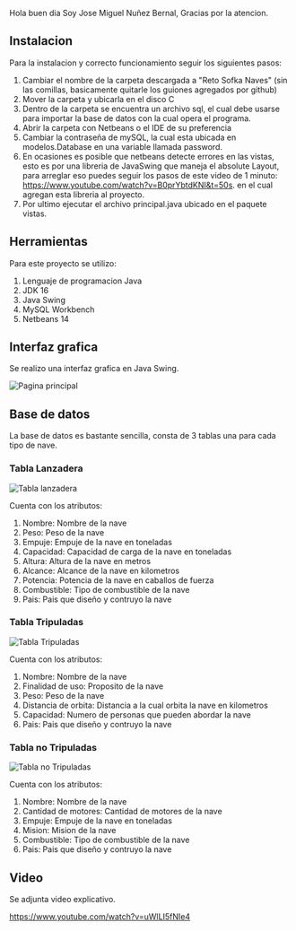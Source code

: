 Hola buen dia
Soy Jose Miguel Nuñez Bernal, Gracias por la atencion.


## Instalacion

Para la instalacion y correcto funcionamiento seguir los siguientes pasos:

1. Cambiar el nombre de la carpeta descargada a "Reto Sofka Naves" (sin las comillas, basicamente quitarle los guiones agregados por github)
2. Mover la carpeta y ubicarla en el disco C
3. Dentro de la carpeta se encuentra un archivo sql, el cual debe usarse para importar la base de datos con la cual opera el programa.
4. Abrir la carpeta con Netbeans o el IDE de su preferencia
5. Cambiar la contraseña de mySQL, la cual esta ubicada en modelos.Database en una variable llamada password.
6. En ocasiones es posible que netbeans detecte errores en las vistas, esto es por una libreria de JavaSwing que maneja el absolute Layout, para arreglar eso puedes seguir los pasos de este video de 1 minuto: https://www.youtube.com/watch?v=B0prYbtdKNI&t=50s. en el cual agregan esta libreria al proyecto. 
7. Por ultimo ejecutar el archivo principal.java ubicado en el paquete vistas.

## Herramientas

Para este proyecto se utilizo:
1. Lenguaje de programacion Java
2. JDK 16
3. Java Swing
4. MySQL Workbench
5. Netbeans 14

## Interfaz grafica

Se realizo una interfaz grafica en Java Swing.

![Pagina principal](https://res.cloudinary.com/drwxceogq/image/upload/v1672449491/samples/pagina_principal_xsptc2.jpg)

## Base de datos

La base de datos es bastante sencilla, consta de 3 tablas una para cada tipo de nave.

### Tabla Lanzadera

![Tabla lanzadera](https://res.cloudinary.com/drwxceogq/image/upload/v1672448018/samples/Tabla_lanzadera_sjmgfz.jpg)

Cuenta con los atributos:

1. Nombre: Nombre de la nave
2. Peso: Peso de la nave
3. Empuje: Empuje de la nave en toneladas
4. Capacidad: Capacidad de carga de la nave en toneladas
5. Altura: Altura de la nave en metros
6. Alcance: Alcance de la nave en kilometros
7. Potencia: Potencia de la nave en caballos de fuerza
8. Combustible: Tipo de combustible de la nave
9. Pais: Pais que diseño y contruyo la nave

### Tabla Tripuladas

![Tabla Tripuladas](https://res.cloudinary.com/drwxceogq/image/upload/v1672448662/samples/Tabla_tripuladas_xn7ame.jpg)

Cuenta con los atributos:

1. Nombre: Nombre de la nave
2. Finalidad de uso: Proposito de la nave
3. Peso: Peso de la nave
4. Distancia de orbita: Distancia a la cual orbita la nave en kilometros
5. Capacidad: Numero de personas que pueden abordar la nave
6. Pais: Pais que diseño y contruyo la nave

### Tabla no Tripuladas

![Tabla no Tripuladas](https://res.cloudinary.com/drwxceogq/image/upload/v1672449060/samples/no_Tripuladas_wkvsiw.jpg)

Cuenta con los atributos:

1. Nombre: Nombre de la nave
2. Cantidad de motores: Cantidad de motores de la nave
3. Empuje: Empuje de la nave en toneladas
4. Mision: Mision de la nave
5. Combustible: Tipo de combustible de la nave
6. Pais: Pais que diseño y contruyo la nave

## Video

Se adjunta video explicativo.

https://www.youtube.com/watch?v=uWlLI5fNIe4

